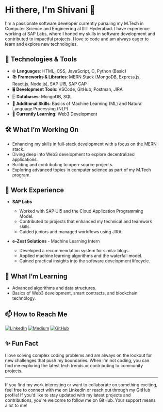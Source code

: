 # Hi there, I'm Shivani 👋

I'm a passionate software developer currently pursuing my M.Tech in Computer Science and Engineering at IIIT Hyderabad. I have experience working at SAP Labs, where I honed my skills in software development and contributed to impactful projects. I love to code and am always eager to learn and explore new technologies.

## 🔧 Technologies & Tools

- 🌐 **Languages**: HTML, CSS, JavaScript, C, Python (Basic)
- 📚 **Frameworks & Libraries**: MERN Stack (MongoDB, Express.js, React.js, Node.js), SAP UI5, SAP CAP
- 🖥️ **Development Tools**: VSCode, GitHub, Postman, JIRA
- 🗄️ **Databases**: MongoDB, SQL
- 🤖 **Additional Skills**: Basics of Machine Learning (ML) and Natural Language Processing (NLP)
- 🚀 **Currently Learning**: Web3 Development

## 🛠 What I’m Working On

- Enhancing my skills in full-stack development with a focus on the MERN stack.
- Diving deep into Web3 development to explore decentralized applications.
- Building and contributing to open-source projects.
- Exploring advanced topics in computer science as part of my M.Tech program.

## 💼 Work Experience

- **SAP Labs**
  - Worked with SAP UI5 and the Cloud Application Programming Model.
  - Contributed to projects that enhanced my technical and teamwork skills.
  - Guided juniors and managed workflows using JIRA.

- **e-Zest Solutions** - Machine Learning Intern
  - Developed a recommendation system for similar blogs.
  - Applied machine learning algorithms and the waterfall model.
  - Gained practical insights into the software development lifecycle.


## 🌱 What I’m Learning

- Advanced algorithms and data structures.
- Basics of Web3 development, smart contracts, and blockchain technology.

## 📫 How to Reach Me

[![LinkedIn](https://img.shields.io/badge/LinkedIn-0077B5?style=for-the-badge&logo=linkedin&logoColor=white)](https://www.linkedin.com/in/your-profile) 
[![Medium](https://img.shields.io/badge/Medium-12100E?style=for-the-badge&logo=medium&logoColor=white)](https://medium.com/@your-profile)
[![GitHub](https://img.shields.io/badge/GitHub-181717?style=for-the-badge&logo=github&logoColor=white)](https://github.com/your-username)

## ✨ Fun Fact

I love solving complex coding problems and am always on the lookout for new challenges that push my boundaries. When I’m not coding, you can find me exploring the latest tech trends or contributing to community projects.

---

If you find my work interesting or want to collaborate on something exciting, feel free to connect with me on LinkedIn or reach out through my GitHub profile! If you'd like to stay updated with my latest projects and contributions, you're welcome to follow me on GitHub. Your support means a lot to me!


